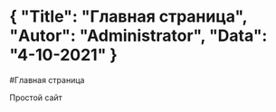 {
"Title": "Главная страница",
"Autor": "Administrator",
"Data": "4-10-2021"
}
===
#Главная страница


Простой сайт 
